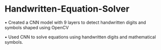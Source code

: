 # Handwritten-Equation-Solver

• Created a CNN model with 9 layers to detect handwritten digits and symbols shaped using OpenCV

• Used CNN to solve equations using handwritten digits and mathematical symbols.
